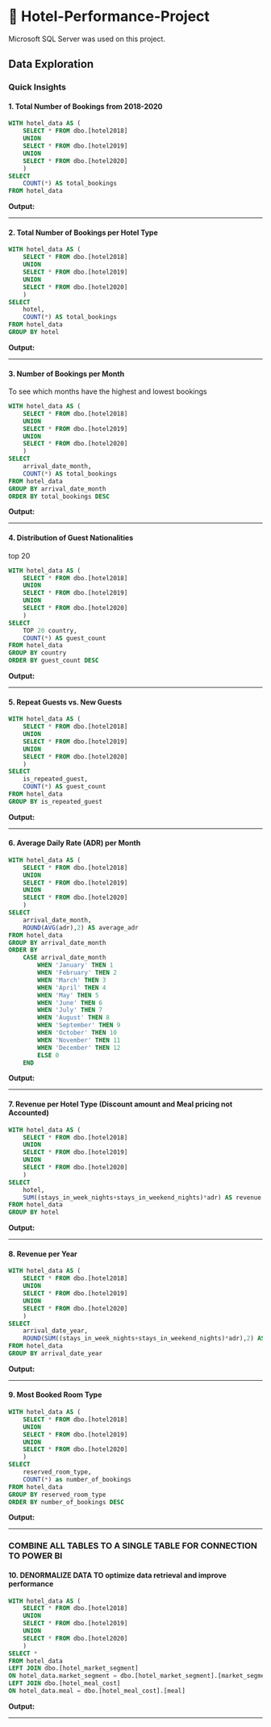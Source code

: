 # 🏨 Hotel-Performance-Project
Microsoft SQL Server was used on this project.

## Data Exploration
### Quick Insights

#### 1. Total Number of Bookings from 2018-2020
````sql
WITH hotel_data AS (
	SELECT * FROM dbo.[hotel2018]
	UNION
	SELECT * FROM dbo.[hotel2019]
	UNION
	SELECT * FROM dbo.[hotel2020]
	)
SELECT
	COUNT(*) AS total_bookings
FROM hotel_data
````
**Output:**

***

#### 2. Total Number of Bookings per Hotel Type
````sql
WITH hotel_data AS (
	SELECT * FROM dbo.[hotel2018]
	UNION
	SELECT * FROM dbo.[hotel2019]
	UNION
	SELECT * FROM dbo.[hotel2020]
	)
SELECT
	hotel,
	COUNT(*) AS total_bookings
FROM hotel_data
GROUP BY hotel
````
**Output:**

***

#### 3. Number of Bookings per Month 
To see which months have the highest and lowest bookings
````sql
WITH hotel_data AS (
	SELECT * FROM dbo.[hotel2018]
	UNION
	SELECT * FROM dbo.[hotel2019]
	UNION
	SELECT * FROM dbo.[hotel2020]
	)
SELECT
	arrival_date_month,
	COUNT(*) AS total_bookings
FROM hotel_data
GROUP BY arrival_date_month
ORDER BY total_bookings DESC
````
**Output:**

***

#### 4. Distribution of Guest Nationalities
top 20
````sql
WITH hotel_data AS (
	SELECT * FROM dbo.[hotel2018]
	UNION
	SELECT * FROM dbo.[hotel2019]
	UNION
	SELECT * FROM dbo.[hotel2020]
	)
SELECT
	TOP 20 country,
	COUNT(*) AS guest_count
FROM hotel_data
GROUP BY country
ORDER BY guest_count DESC
````
**Output:**

***

#### 5. Repeat Guests vs. New Guests
````sql
WITH hotel_data AS (
	SELECT * FROM dbo.[hotel2018]
	UNION
	SELECT * FROM dbo.[hotel2019]
	UNION
	SELECT * FROM dbo.[hotel2020]
	)
SELECT
	is_repeated_guest,
	COUNT(*) AS guest_count
FROM hotel_data
GROUP BY is_repeated_guest
````
**Output:**

***

#### 6. Average Daily Rate (ADR) per Month
````sql
WITH hotel_data AS (
	SELECT * FROM dbo.[hotel2018]
	UNION
	SELECT * FROM dbo.[hotel2019]
	UNION
	SELECT * FROM dbo.[hotel2020]
	)
SELECT
	arrival_date_month,
	ROUND(AVG(adr),2) AS average_adr
FROM hotel_data
GROUP BY arrival_date_month
ORDER BY 
	CASE arrival_date_month
		WHEN 'January' THEN 1
		WHEN 'February' THEN 2
		WHEN 'March' THEN 3
		WHEN 'April' THEN 4
		WHEN 'May' THEN 5
		WHEN 'June' THEN 6
		WHEN 'July' THEN 7
		WHEN 'August' THEN 8
		WHEN 'September' THEN 9
		WHEN 'October' THEN 10
		WHEN 'November' THEN 11
		WHEN 'December' THEN 12
		ELSE 0
	END
````
**Output:**

***

#### 7. Revenue per Hotel Type (Discount amount and Meal pricing not Accounted)
````sql
WITH hotel_data AS (
	SELECT * FROM dbo.[hotel2018]
	UNION
	SELECT * FROM dbo.[hotel2019]
	UNION
	SELECT * FROM dbo.[hotel2020]
	)
SELECT
	hotel,
	SUM((stays_in_week_nights+stays_in_weekend_nights)*adr) AS revenue
FROM hotel_data
GROUP BY hotel
````
**Output:**

***

#### 8. Revenue per Year
````sql
WITH hotel_data AS (
	SELECT * FROM dbo.[hotel2018]
	UNION
	SELECT * FROM dbo.[hotel2019]
	UNION
	SELECT * FROM dbo.[hotel2020]
	)
SELECT
	arrival_date_year,
	ROUND(SUM((stays_in_week_nights+stays_in_weekend_nights)*adr),2) AS revenue
FROM hotel_data
GROUP BY arrival_date_year
````
**Output:**

***

#### 9. Most Booked Room Type
````sql
WITH hotel_data AS (
	SELECT * FROM dbo.[hotel2018]
	UNION
	SELECT * FROM dbo.[hotel2019]
	UNION
	SELECT * FROM dbo.[hotel2020]
	)
SELECT
	reserved_room_type,
	COUNT(*) as number_of_bookings
FROM hotel_data
GROUP BY reserved_room_type
ORDER BY number_of_bookings DESC
````
**Output:**

***

### COMBINE ALL TABLES TO A SINGLE TABLE FOR CONNECTION TO POWER BI
#### 10. DENORMALIZE DATA TO optimize data retrieval and improve performance
````sql
WITH hotel_data AS (
	SELECT * FROM dbo.[hotel2018]
	UNION
	SELECT * FROM dbo.[hotel2019]
	UNION
	SELECT * FROM dbo.[hotel2020]
	)
SELECT *
FROM hotel_data
LEFT JOIN dbo.[hotel_market_segment]
ON hotel_data.market_segment = dbo.[hotel_market_segment].[market_segment]
LEFT JOIN dbo.[hotel_meal_cost]
ON hotel_data.meal = dbo.[hotel_meal_cost].[meal]
````
**Output:**

***
